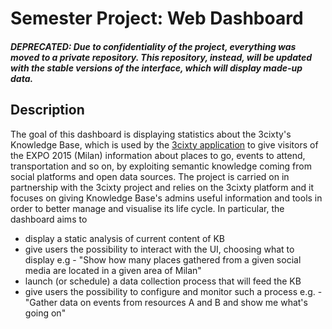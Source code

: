 # Semester Project: Web Dashboard
##### DEPRECATED: Due to confidentiality of the project, everything was moved to a private repository. This repository, instead, will be updated with the stable versions of the interface, which will display made-up data.

## Description
The goal of this dashboard is displaying statistics about the 3cixty's Knowledge Base, which is used by the [3cixty application](https://www.3cixty.com/) to give visitors of the EXPO 2015 (Milan) information about places to go, events to attend, transportation and so on, by exploiting semantic knowledge coming from social platforms and open data sources.
The project is carried on in partnership with the 3cixty project and relies on the 3cixty platform and it focuses on giving Knowledge Base's admins useful information and tools in order to better manage and visualise its life cycle.
In particular, the dashboard aims to 
- display a static analysis of current content of KB
- give users the possibility to interact with the UI, choosing what to display 
	e.g - "Show how many places gathered from a given social media are located in a given area of Milan"
- launch (or schedule) a data collection process that will feed the KB
- give users the possibility to configure and monitor such a process
	e.g. - "Gather data on events from resources A and B and show me what's going on"
